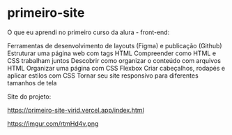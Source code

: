 # primeiro-site

O que eu aprendi no primeiro curso da alura - front-end:

Ferramentas de desenvolvimento de layouts (Figma) e publicação (Github)
Estruturar uma página web com tags HTML
Compreender como HTML e CSS trabalham juntos
Descobrir como organizar o conteúdo com arquivos HTML
Organizar uma página com CSS Flexbox
Criar cabeçalhos, rodapés e aplicar estilos com CSS
Tornar seu site responsivo para diferentes tamanhos de tela

Site do projeto:

https://primeiro-site-virid.vercel.app/index.html

https://imgur.com/rtmHd4v.png
